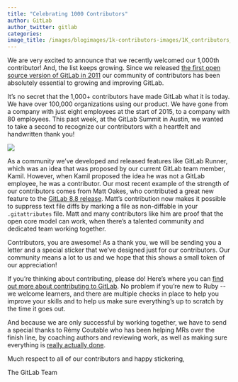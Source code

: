 ```yaml
---
title: "Celebrating 1000 Contributors"
author: GitLab
author_twitter: gitlab
categories:
image_title: /images/blogimages/1k-contributors-images/1K_contributors_cards.jpg
---
```


We are very excited to announce that we recently welcomed our 1,000th contributor!
And, the list keeps growing. Since we released [the first open source version of GitLab in 2011](https://about.gitlab.com/about/)
our community of contributors has been absolutely essential to growing and improving GitLab.

It’s no secret that the 1,000+ contributors have made GitLab what it is today. We have over
100,000 organizations using our product. We have gone from a company with just eight
employees at the start of 2015, to a company with 80 employees. This past week, at the
GitLab Summit in Austin, we wanted to take a second to recognize our contributors with a
heartfelt and handwritten thank you!

![](/images/blogimages/1k-contributors-images/1K_contributors_writing.jpg)

As a community we’ve developed and released features like GitLab Runner, which was an idea
that was proposed by our current GitLab team member, Kamil. However, when Kamil
proposed the idea he was not a GitLab employee, he was a
contributor. Our most recent example of the strength of our contributors comes from Matt
Oakes, who contributed a great new feature to the [GitLab 8.8 release](https://about.gitlab.com/2016/05/22/gitlab-8-8-released/). Matt’s contribution
now makes it possible to suppress text file diffs by marking a file as non-diffable in your
`.gitattributes` file. Matt and many contributors like him are proof that the open core
model can work, when there’s a talented community and dedicated team working together.

Contributors, you are awesome! As a thank you, we will be sending you a letter and
a special sticker that we’ve designed just for our contributors. Our community means a lot to us
and we hope that this shows a small token of our appreciation!

If you’re thinking about contributing, please do! Here’s where you can [find out more about contributing to GitLab](https://about.gitlab.com/contributing/).
No problem if you’re new to Ruby -- we welcome learners, and
there are multiple checks in place to help you improve your skills and to help us make sure
everything’s up to scratch by the time it goes out.

And because we are only successful by working together, we have to send a special thanks
to Rémy Coutable who has been helping MRs over the finish line, by coaching authors and
reviewing work, as well as making sure everything is [really actually done](https://gitlab.com/gitlab-org/gitlab-ce/blob/master/CONTRIBUTING.md#definition-of-done).

Much respect to all of our contributors and happy stickering,

The GitLab Team    
